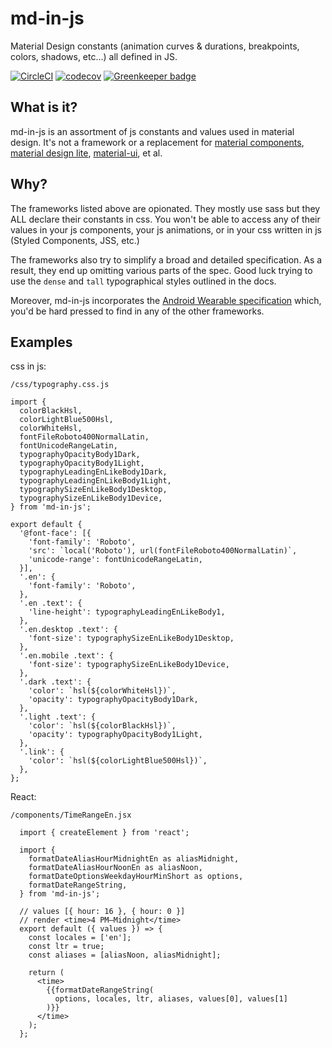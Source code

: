 # md-in-js

Material Design constants (animation curves & durations, breakpoints, colors, shadows, etc…) all defined in JS.

[![CircleCI](https://circleci.com/gh/psirenny/md-in-js/tree/master.svg?style=shield)](https://circleci.com/gh/psirenny/md-in-js/tree/master)
[![codecov](https://codecov.io/gh/psirenny/md-in-js/branch/master/graph/badge.svg)](https://codecov.io/gh/psirenny/md-in-js)
[![Greenkeeper badge](https://badges.greenkeeper.io/psirenny/md-in-js.svg)](https://greenkeeper.io/)

## What is it?

md-in-js is an assortment of js constants and values used in material design. It's not a framework or a replacement for [material components](https://material.io/components/), [material design lite](https://getmdl.io/), [material-ui](http://www.material-ui.com/), et al.

## Why?

The frameworks listed above are opionated. They mostly use sass but they ALL declare their constants in css. You won't be able to access any of their values in your js components, your js animations, or in your css written in js (Styled Components, JSS, etc.)

The frameworks also try to simplify a broad and detailed specification. As a result, they end up omitting various parts of the spec. Good luck trying to use the `dense` and `tall` typographical styles outlined in the docs.

Moreover, md-in-js incorporates the [Android Wearable specification](https://www.google.com/design/spec-wear/android-wear/introduction.html) which, you'd be hard pressed to find in any of the other frameworks.

## Examples

css in js:

`/css/typography.css.js`

    import {
      colorBlackHsl,
      colorLightBlue500Hsl,
      colorWhiteHsl,
      fontFileRoboto400NormalLatin,
      fontUnicodeRangeLatin,
      typographyOpacityBody1Dark,
      typographyOpacityBody1Light,
      typographyLeadingEnLikeBody1Dark,
      typographyLeadingEnLikeBody1Light,
      typographySizeEnLikeBody1Desktop,
      typographySizeEnLikeBody1Device,
    } from 'md-in-js';

    export default {
      '@font-face': [{
        'font-family': 'Roboto',
        'src': `local('Roboto'), url(fontFileRoboto400NormalLatin)`,
        'unicode-range': fontUnicodeRangeLatin,
      }],
      '.en': {
        'font-family': 'Roboto',
      },
      '.en .text': {
        'line-height': typographyLeadingEnLikeBody1,
      },
      '.en.desktop .text': {
        'font-size': typographySizeEnLikeBody1Desktop,
      },
      '.en.mobile .text': {
        'font-size': typographySizeEnLikeBody1Device,
      },
      '.dark .text': {
        'color': `hsl(${colorWhiteHsl})`,
        'opacity': typographyOpacityBody1Dark,
      },
      '.light .text': {
        'color': `hsl(${colorBlackHsl})`,
        'opacity': typographyOpacityBody1Light,
      },
      '.link': {
        'color': `hsl(${colorLightBlue500Hsl})`,
      },
    };

React:

`/components/TimeRangeEn.jsx`

      import { createElement } from 'react';

      import {
        formatDateAliasHourMidnightEn as aliasMidnight,
        formatDateAliasHourNoonEn as aliasNoon,
        formatDateOptionsWeekdayHourMinShort as options,
        formatDateRangeString,
      } from 'md-in-js';

      // values [{ hour: 16 }, { hour: 0 }]
      // render <time>4 PM–Midnight</time>
      export default ({ values }) => {
        const locales = ['en'];
        const ltr = true;
        const aliases = [aliasNoon, aliasMidnight];

        return (
          <time>
            {{formatDateRangeString(
              options, locales, ltr, aliases, values[0], values[1]
            )}}
          </time>
        );
      };
